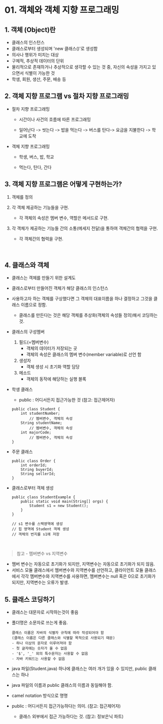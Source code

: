 # 01. 객체와 객체 지향 프로그래밍

## 1. 객체 (Object)란
- 클래스의 인스턴스
- 클래스로부터 생성되며 'new 클래스()'로 생성함
- 의사나 행위가 미치는 대상
- 구체적, 추상적 데이터의 단위
- 물리적으로 존재하거나 추상적으로 생각할 수 있는 것 중, 자신의 속성을 가지고 있으면서 식별이 가능한 것
-  학생, 회원, 생산, 주문, 배송 등


## 2. 객체 지향 프로그램 vs 절차 지향 프로그래밍

- 절차 지향 프로그래밍

    - 시간이나 사건의 흐름에 따른 프로그래밍<br>

    - 일어난다 -> 씻는다 -> 밥을 먹는다 -> 버스를 탄다-> 요금을 지불한다 -> 학교에 도착
- 객체 지향 프로그래밍

    - 학생, 버스, 밥, 학교

    - 먹는다, 탄다, 간다

## 3. 객체 지향 프로그램은 어떻게 구현하는가?

1. 객체를 정의

2. 각 객체 제공하는 기능들을 구현. 
    - 각 객체의 속성은 멤버 변수, 역할은 메서드로 구현.

3. 각 객체가 제공하는 기능들 간의 소통(메세지 전달)을 통하여 객체간의 협력을 구현. 
    - 각 객체간의 협력을 구현.


<br>


## 4. 클래스와 객체
- 클래스는 객체를 만들기 위한 설계도
- 클래스로부터 만들어진 객체가 해당 클래스의 인스턴스
- 사용하고자 하는 객체를 구상했다면 그 객체의 대표이름을 하나 결정하고 그것을 클래스 이름으로 정함.
    - 클래스를 만든다는 것은 해당 객체를 추상화(객체의 속성들 정의)해서 코딩하는 것.

- 클래스의 구성멤버
    1. 필드(=멤버변수)
        - 객체의 데이터가 저장되는 곳
        - 객체의 속성은 클래스의 멤버 변수(member variable)로 선언 함
    2. 생성자
        - 객체 생성 시 초기화 역할 담당
    3. 메소드
        - 객체의 동작에 해당하는 실행 블록


- 학생 클래스
    - public : 어디서든지 접근가능한 것 (참고: 접근제어자)  
    
    ```
    public class Student {
        int studentNumber;
            // 멤버변수, 객체의 속성
        String studentName;
            // 멤버변수, 객체의 속성
        int majorCode;
            // 멤버변수, 객체의 속성
    }
    ```

- 주문 클래스
    ```
    public class Order {
        int orderId;
        String buyerId;
        String sellerId;
    }
    ```

- 클래스로부터 객체 생성
    ```
    public class StudentExample {
        public static void main(String[] orgs) {
            Student s1 = new Student();
        }
    }

    // s1 변수를 스택영역에 생성
    // 힙 영역에 Student 객체 생성
    // 객체의 번지를 s1에 저장
    ```
<br>


> 참고 - 멤버변수 vs 지역변수
- 멤버 변수는 자동으로 초기화가 되지만, 지역변수는 자동으로 초기화가 되지 않음. 
- 서비스 모듈 클래스에서 멤버변수와 지역변수를 선언하고, 클라이언트 모듈 클래스에서 각각 멤버변수와 지역변수를 사용하면, 멤버변수는 null 혹은 0으로 초기화가 되지만, 지역변수는 오류가 발생.  

## 5. 클래스 코딩하기

- 클래스는 대문자로 시작하는것이 좋음

- 폴더명은 소문자로 쓰는게 좋음. 
    ```
    클래스 이름은 자바의 식별자 규칙에 따라 작성되어야 함
    (클래스 이름은 다른 클래스와 식별할 목적으로 사용되기 때문)
    - 하나 이상의 문자로 이루어져야 함
    - 첫 글자에는 숫자가 올 수 없음
    - '$', '_' 외의 특수문자는 사용할 수 없음
    - 자바 키워드는 사용할 수 없음
    ```
- java 파일(Student.java) 하나에 클래스는 여러 개가 있을 수 있지만, public 클래스는 하나

- java 파일의 이름과 public 클래스의 이름과 동일해야 함. 

- camel notation 방식으로 명명

- public : 어디서든지 접근가능하다는 의미. (참고: 접근제어자)
    - 클래스 외부에서 접근 가능하다는 것. (참고: 정보은닉 파트)